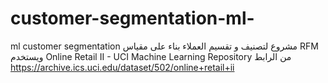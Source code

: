 # customer-segmentation-ml-
ml customer segmentation 
مشروع لتصنيف و تقسيم العملاء بناء على مقياس RFM ويستخدم Online Retail II - UCI Machine Learning Repository
من الرابط
  https://archive.ics.uci.edu/dataset/502/online+retail+ii




 
